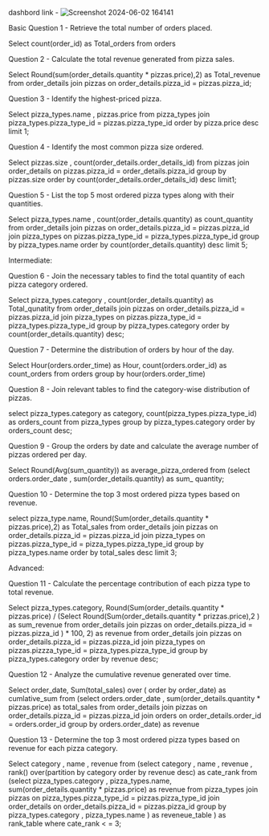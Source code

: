  dashbord link - ![Screenshot 2024-06-02 164141](https://github.com/Sujaljoinwal/pizza-sales----SQL/assets/159111450/5c047a08-8009-4eaf-bdc0-855d475869ca)

Basic 
Question 1 - Retrieve the total number of orders placed.

Select count(order_id) as Total_orders
from orders

Question 2 - Calculate the total revenue generated from pizza sales.

Select 
Round(sum(order_details.quantity * pizzas.price),2) as Total_revenue
from order_details
join pizzas on order_details.pizza_id = pizzas.pizza_id;

Question 3 - Identify the highest-priced pizza.

Select 
pizza_types.name , pizzas.price
from 
pizza_types
join pizza_types.pizza_type_id = pizzas.pizza_type_id
order by pizza.price desc
limit 1;

Question 4 - Identify the most common pizza size ordered.

Select 
pizzas.size , count(order_details.order_details_id)
from pizzas
join order_details 
on pizzas.pizza_id = order_details.pizza_id
group by pizzas.size
order by count(order_details.order_details_id) desc
limit1;

Question 5 - List the top 5 most ordered pizza types along with their quantities.

Select 
pizza_types.name , count(order_details.quantity) as count_quantity
from 
order_details
join pizzas
on order_details.pizza_id = pizzas.pizza_id
join pizza_types
on pizzas.pizza_type_id = pizza_types.pizza_type_id
group by pizza_types.name
order by count(order_details.quantity) desc
limit 5;

Intermediate:

Question 6 - Join the necessary tables to find the total quantity of each pizza category ordered.

Select 
pizza_types.category , count(order_details.quantity) as Total_qunatity
from order_details
join pizzas
on order_details.pizza_id = pizzas.pizza_id
join pizza_types
on pizzas.pizza_type_id = pizza_types.pizza_type_id
group by pizza_types.category
order by count(order_details.quantity) desc;

Question 7 - Determine the distribution of orders by hour of the day.

Select 
Hour(orders.order_time) as Hour,
count(orders.order_id) as count_orders
from orders
group by hour(orders.order_time)

Question 8 - Join relevant tables to find the category-wise distribution of pizzas.

select 
pizza_types.category as category,
count(pizza_types.pizza_type_id) as orders_count
from pizza_types
group by pizza_types.category
order by orders_count desc;

Question 9 - Group the orders by date and calculate the average number of pizzas ordered per day.

Select 
Round(Avg(sum_quantity)) as average_pizza_ordered
from 
(select orders.order_date , sum(order_details.quantity) as sum_ quantity;

Question 10  - Determine the top 3 most ordered pizza types based on revenue.

select 
pizza_type.name,
Round(Sum(order_details.quantity * pizzas.price),2) as Total_sales
from order_details
join pizzas
on order_details.pizza_id  = pizzas.pizza_id
join pizza_types
on pizzas.pizza_type_id = pizza_types.pizza_type_id
group by pizza_types.name
order by total_sales desc
limit 3;

Advanced:

Question 11 - Calculate the percentage contribution of each pizza type to total revenue.

Select 
pizza_types.category,
Round(Sum(order_details.quantity * pizzas.price) / 
(Select Round(Sum(order_details.quantity * prizzas.price),2 ) as sum_revenue
from order_details
join pizzas
on order_details.pizza_id = pizzas.pizza_id ) * 100, 2) as revenue
from order_details
join pizzas
on order_details.pizza_id = pizzas.pizza_id
join pizza_types
on pizzas.pizzza_type_id = pizza_types.pizza_type_id
group by pizza_types.category
order by revenue desc;

Question 12 - Analyze the cumulative revenue generated over time.

Select 
order_date,
Sum(total_sales) over ( order by order_date) as cumlative_sum
from 
(select orders.order_date , 
sum(order_details.quantity * pizzas.price) as total_sales
from order_details
join pizzas
on order_details.pizza_id = pizzas.pizza_id
join orders
on order_details.order_id = orders.order_id
group by orders.order_date) as revenue

Question 13 - Determine the top 3 most ordered pizza types based on revenue for each pizza category.

Select 
category , name , revenue
from 
(select category , name , revenue , 
rank() over(partition by category order by revenue desc) as cate_rank
from 
(select pizza_types.category , pizza_types.name, 
sum(order_details.quantity * pizzas.price) as revenue
from pizza_types
join pizzas
on pizza_types.pizza_type_id  = pizzas.pizza_type_id
join order_details
on order_details.pizza_id = pizzas.pizza_id
group by pizza_types.category , pizza_types.name ) as reveneue_table ) as rank_table
where cate_rank < = 3;

